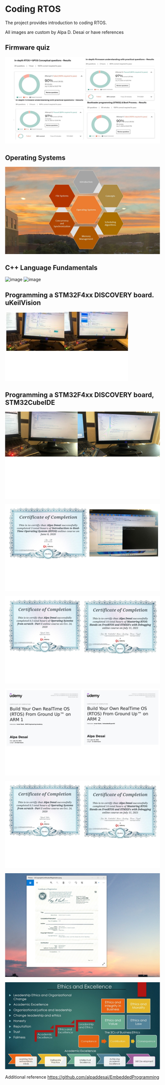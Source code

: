 # Coding RTOS

The project provides introduction to coding RTOS. 

All images are custom by Alpa D. Desai or have references

## Firmware quiz
![image](FirmwareQuiz.jpg)

## Operating Systems
![image](OperatingSystems.JPG)

## C++ Language Fundamentals
![image](CplusplusDVCertificate.jpg)
![image](CertificateCplusplus.png)

## Programming a STM32F4xx DISCOVERY board. uKeilVision
![image](Semaphores.jpg)

## Programming a STM32F4xx DISCOVERY board, STM32CubeIDE
![image](LEDBlinkyTasks.jpg)

![image](IntroductionRTOS.jpg)

![image](RTOSI.jpg)

![image](Certification.jpg)

![image](RTOS.jpg)

![image](USCopyrightCertificate.png)

![image](Ethics.jpg)

Additional reference https://github.com/alpaddesai/EmbeddedProgramming
